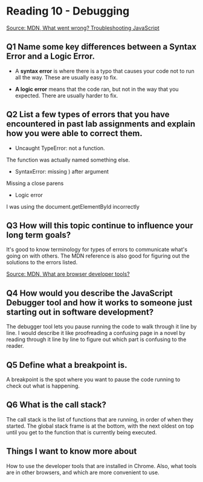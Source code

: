 # Reading 10 - Debugging

[Source: MDN, What went wrong? Troubleshooting JavaScript](https://developer.mozilla.org/en-US/docs/Learn/JavaScript/First_steps/What_went_wrong)

## Q1 Name some key differences between a Syntax Error and a Logic Error.

- A **syntax error** is where there is a typo that causes your code not to run all the way. These are usually easy to fix.

- **A logic error** means that the code ran, but not in the way that you expected. There are usually harder to fix.

## Q2 List a few types of errors that you have encountered in past lab assignments and explain how you were able to correct them.

- Uncaught TypeError: not a function. 

The function was actually named something else.

- SyntaxError: missing ) after argument

Missing a close parens

- Logic error

I was using the document.getElementById incorrectly

## Q3 How will this topic continue to influence your long term goals?

It's good to know terminology for types of errors to communicate what's going on with others. The MDN reference is also good for figuring out the solutions to the errors listed.

[Source: MDN, What are browser developer tools?](https://developer.mozilla.org/en-US/docs/Learn/Common_questions/Tools_and_setup/What_are_browser_developer_tools#the_javascript_debugger)

## Q4 How would you describe the JavaScript Debugger tool and how it works to someone just starting out in software development?

The debugger tool lets you pause running the code to walk through it line by line. I would describe it like proofreading a confusing page in a novel by reading through it line by line to figure out which part is confusing to the reader.

## Q5 Define what a breakpoint is.

A breakpoint is the spot where you want to pause the code running to check out what is happening.

## Q6 What is the call stack?

The call stack is the list of functions that are running, in order of when they started. The global stack frame is at the bottom, with the next oldest on top until you get to the function that is currently being executed.

## Things I want to know more about

How to use the developer tools that are installed in Chrome. Also, what tools are in other browsers, and which are more convenient to use.